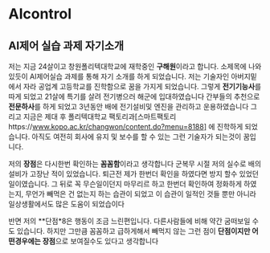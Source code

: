 # AIcontrol
## AI제어 실습 과제 자기소개




저는 지금 24살이고 창원폴리텍대학교에 재학중인 **구해원**이라고 합니다.
소제목에 나와있듯이 AI제어실습 과제를 통해 자기 소개를 하게 되었습니다.
저는 기술자인 아버지밑에서 자라 공업계 고등학교를 진학함으로 꿈을 가지게 되었습니다.
그렇게 **전기기능사**를 따게 되었고 21살에 특기를 살려 전기병으러 해군에 입대하였습니다
간부들의 추천으로 **전문하사**를 하게 되었고 3년동안 배에 전기설비및 엔진을 관리하고 운용하였습니다
그리고 지금은 제대 후 폴리텍대학교 팩토리과[스마트팩토리https://www.kopo.ac.kr/changwon/content.do?menu=8188] 에 진학하게 되었습니다.
아직도 여전히 회사에 유지 및 보수를 할 수 있는 그런 기술자가 되는것이 꿈입니다.

저의 **장점**은 다시한번 확인하는 **꼼꼼함**이라고 생각합니다
군복무 시절 저의 실수로 배의 설비가 고장난 적이 있었습니다.
퇴근전 제가 한번더 확인을 하였다면 방지 할수 있었던 일이였습니다.
그 뒤로 꼭 무슨일이던지 마무리르 하고 한번더 확인하여 정화하게 하였는지, 무언가 빼먹은 건 없는지 하는 습관이 되었고
이 습관이 일적인 것들 뿐만 아니라 일상생활에서도 많은 도움이 되었습이다

반면 저의 **단점*8은 행동이 조금 느린편입니다. 다른사람들에 비해 약간 굼떠보일 수도 있습니다.
하지만 그만큼 꼼꼼하고 급하게해서 빼먹지 않는 그런 점이 **단점이지만 어떤경우에는 장점**으로 보여질수도
있다고 생각합니다
